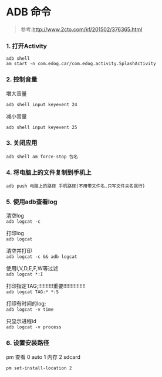 # ADB 命令 #

>参考:http://www.2cto.com/kf/201502/376365.html

### 1. 打开Activity  

```
adb shell
am start -n com.edog.car/com.edog.activity.SplashActivity
```

### 2. 控制音量  

增大音量
```
adb shell input keyevent 24
```
减小音量
```
adb shell input keyevent 25
```

### 3. 关闭应用  

```
adb shell am force-stop 包名
```

### 4. 将电脑上的文件复制到手机上  

```
adb push 电脑上的路径 手机路径(不用带文件名,只写文件夹名就行)
```

### 5. 使用adb查看log  

清空log  
`adb logcat -c`  

打印log  
`adb logcat`  

清空并打印  
`adb logcat -c && adb logcat`  

使用I,V,D,E,F,W等过滤  
`adb logcat *:I`  

打印指定TAG;!!!!!!!!!!重要!!!!!!!!!!!!!!!  
`adb logcat TAG:* *:S`

打印有时间的log;  
`adb logcat -v time`  

只显示进程id  
`adb logcat -v process`  


### 6. 设置安装路径  

pm 查看
0 auto
1 内存
2 sdcard

`pm set-install-location 2 `  


